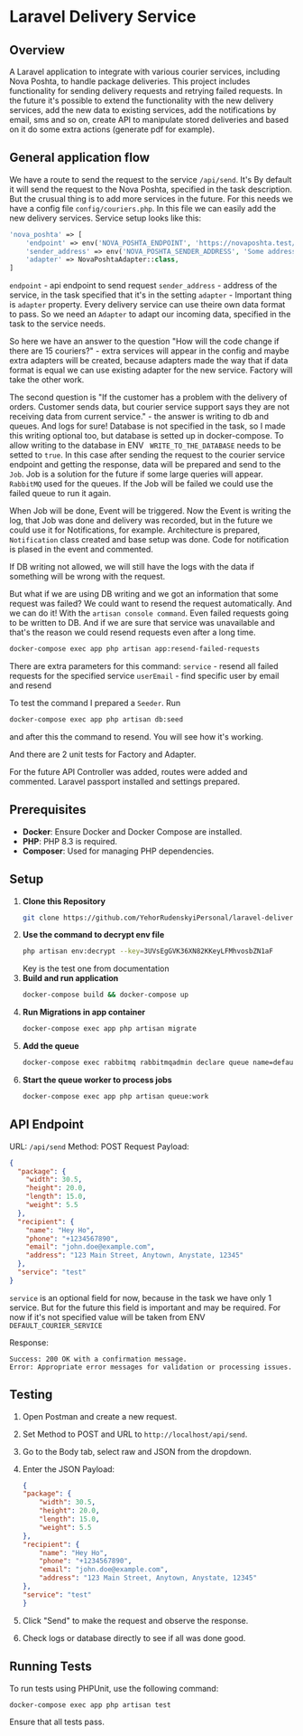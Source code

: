# Laravel Delivery Service

## Overview

A Laravel application to integrate with various courier services, including Nova Poshta, to handle package deliveries. This project includes functionality for sending delivery requests and retrying failed requests. In the future it's possible to extend the functionality with the new delivery services, add the new data to existing services, add the notifications by email, sms and so on, create API to manipulate stored deliveries and based on it do some extra actions (generate pdf for example).

## General application flow

We have a route to send the request to the service `/api/send`. It's  By default it will send the request to the Nova Poshta, specified in the task description. But the crusual thing is to add more services in the future. For this needs we have a config file `config/couriers.php`. In this file we can easily add the new delivery services. Service setup looks like this:

```php 
'nova_poshta' => [
    'endpoint' => env('NOVA_POSHTA_ENDPOINT', 'https://novaposhta.test/api/delivery'),
    'sender_address' => env('NOVA_POSHTA_SENDER_ADDRESS', 'Some address'),
    'adapter' => NovaPoshtaAdapter::class,
]
```
`endpoint` - api endpoint to send request
`sender_address` - address of the service, in the task specified that it's in the setting
`adapter` - Important thing is `adapter` property. Every delivery service can use theire own data format to pass. So we need an `Adapter` to adapt our incoming data, specified in the task to the service needs.

So here we have an answer to the question "How will the code change if there are 15 couriers?" - extra services will appear in the config and maybe extra adapters will be created, because adapters made the way that if data format is equal we can use existing adapter for the new service. Factory will take the other work.

The second question is "If the customer has a problem with the delivery of orders. Customer sends data, but courier service support says they are not receiving data from current service." - the answer is writing to db and queues. And logs for sure! Database is not specified in the task, so I made this writing optional too, but database is setted up in docker-compose. To allow writing to the database in ENV ` WRITE_TO_THE_DATABASE` needs to be setted to `true`. In this case after sending the request to the courier service endpoint and getting the response, data will be prepared and send to the `Job`. Job is a solution for the future if some large queries will appear. `RabbitMQ` used for the queues. If the Job will be failed we could use the failed queue to run it again. 

When Job will be done, Event will be triggered. Now the Event is writing the log, that Job was done and delivery was recorded, but in the future we could use it for Notifications, for example. Architecture is prepared, `Notification` class created and base setup was done. Code for notification is plased in the event and commented. 

If DB writing not allowed, we will still have the logs with the data if something will be wrong with the request.

But what if we are using DB writing and we got an information that some request was failed? We could want to resend the request automatically. And we can do it! With the `artisan console command`. Even failed requests going to be written to DB. And if we are sure that service was unavailable and that's the reason we could resend requests even after a long time. 

```bash
docker-compose exec app php artisan app:resend-failed-requests
```

There are extra parameters for this command: 
`service` - resend all failed requests for the specified service
`userEmail` - find specific user by email and resend

To test the command I prepared a `Seeder`. Run
```bash
docker-compose exec app php artisan db:seed
```
and after this the command to resend. You will see how it's working. 

And there are 2 unit tests for Factory and Adapter.

For the future API Controller was added, routes were added and commented. Laravel passport installed and settings prepared.

## Prerequisites

- **Docker**: Ensure Docker and Docker Compose are installed.
- **PHP**: PHP 8.3 is required.
- **Composer**: Used for managing PHP dependencies.

## Setup

1. **Clone this Repository**
    ```bash
    git clone https://github.com/YehorRudenskyiPersonal/laravel-delivery-app.git
    ```
2. **Use the command to decrypt env file**
    ```bash
    php artisan env:decrypt --key=3UVsEgGVK36XN82KKeyLFMhvosbZN1aF
    ```
    Key is the test one from documentation
3. **Build and run application**
    ```bash
    docker-compose build && docker-compose up
    ```
4. **Run Migrations in app container**
    ```bash
    docker-compose exec app php artisan migrate
    ```
5. **Add the queue**
    ```bash
    docker-compose exec rabbitmq rabbitmqadmin declare queue name=default durable=true
    ```
6. **Start the queue worker to process jobs**
    ```bash
    docker-compose exec app php artisan queue:work
    ```


## API Endpoint

URL: `/api/send`
Method: POST
Request Payload:
```json
{
  "package": {
    "width": 30.5,
    "height": 20.0,
    "length": 15.0,
    "weight": 5.5
  },
  "recipient": {
    "name": "Hey Ho",
    "phone": "+1234567890",
    "email": "john.doe@example.com",
    "address": "123 Main Street, Anytown, Anystate, 12345"
  },
  "service": "test"
}
```
`service` is an optional field for now, because in the task we have only 1 service. But for the future this field is important and may be required. For now if it's not specified value will be taken from ENV `DEFAULT_COURIER_SERVICE`

Response:

    Success: 200 OK with a confirmation message.
    Error: Appropriate error messages for validation or processing issues.

## Testing

1. Open Postman and create a new request.

2. Set Method to POST and URL to `http://localhost/api/send`.

3. Go to the Body tab, select raw and JSON from the dropdown.

4. Enter the JSON Payload:
    ```json
    {
    "package": {
        "width": 30.5,
        "height": 20.0,
        "length": 15.0,
        "weight": 5.5
    },
    "recipient": {
        "name": "Hey Ho",
        "phone": "+1234567890",
        "email": "john.doe@example.com",
        "address": "123 Main Street, Anytown, Anystate, 12345"
    },
    "service": "test"
    }
    ```

5. Click "Send" to make the request and observe the response.

6. Check logs or database directly to see if all was done good.

## Running Tests

To run tests using PHPUnit, use the following command:
```bash
docker-compose exec app php artisan test
```

Ensure that all tests pass.
